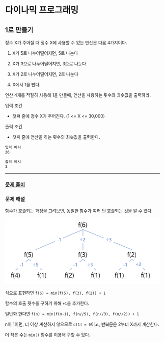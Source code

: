 # 다이나믹 프로그래밍

## 1로 만들기

정수 X가 주어질 때 정수 X에 사용할 수 있는 연산은 다음 4가지이다.

1. X가 5로 나누어떨어지면, 5로 나눈다

2. X가 3으로 나누어떨어지면, 3으로 나눈다

3. X가 2로 나누어떨어지면, 2로 나눈다

4. X에서 1을 뺀다.

연산 4개를 적절히 사용해 1을 만들때, 연산을 사용하는 횟수의 최솟값을 출력하라.

입력 조건

- 첫쨰 줄에 정수 X가 주어진다. (1 <= X <= 30,000)

출력 조건

- 첫째 줄에 연산을 하는 횟수의 최솟값을 출력한다.

```
입력 예시
26
```

```
출력 예시
3
```

---

### [문제 풀이](./7-1.py)

### 문제 해설

함수가 호출되는 과정을 그려보면, 동일한 함수가 여러 번 호출되는 것을 알 수 있다.

![호출과정예시](../images/7-1.png)

식으로 표현하면 `f(6) = min(f(5), f(3), f(2)) + 1`

함수의 호출 횟수를 구하기 위해 `+1`을 추가한다.

일반화 한다면 `f(n) = min(f(n-1), f(n//5), f(n//3), f(n//2)) + 1`

n이 1이면, 더 이상 계산하지 않으므로 `d[1] = 0`이고, 반복문은 2부터 X까지 계산한다.

더 작은 수는 `min()` 함수를 이용해 구할 수 있다.
